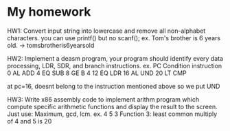 # My homework
HW1:
Convert input string into lowercase and remove all non-alphabet characters. you can use printf() but no scanf();
ex. Tom's brother is 6 years old. -> tomsbrotheris6yearsold

HW2:
Implement a deasm program, your program should identify every data processing, LDR, SDR, and branch instructions.
ex.
PC     Condition      instruction
0      AL             ADD
4      EQ             SUB
8      GE             B              4
12     EQ             LDR
16     AL             UND
20     LT             CMP

at pc=16, doesnt belong to the instruction mentioned above so we put UND


HW3:
Write x86 assembly code to implement arithm program which compute specific arithmetic functions and display the result to the screen. Just use: Maximum, gcd, lcm.
ex. 4 5 3
Function 3: least common multiply of 4 and 5 is 20
